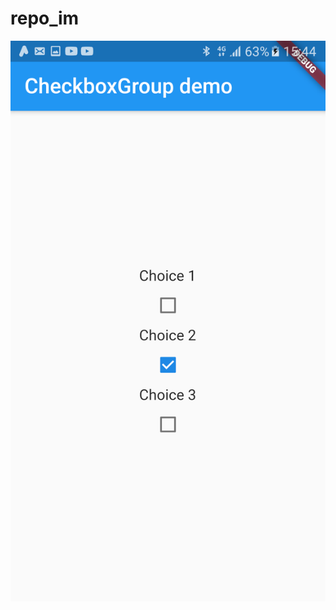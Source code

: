 # repo_im
![Im|250x250](https://github.com/stMerlHin/repo_im/blob/main/check.png?raw=true "Optional title")
